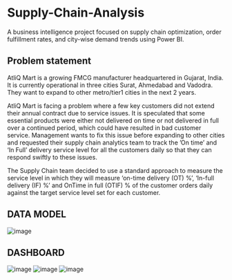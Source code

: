 # Supply-Chain-Analysis
A business intelligence project focused on supply chain optimization, order fulfillment rates, and city-wise demand trends using Power BI.

## Problem statement
AtliQ Mart is a growing FMCG manufacturer headquartered in Gujarat, India. It is currently operational in three cities Surat, Ahmedabad and Vadodra. They want to expand to other metro/tier1 cities in the next 2 years.

AtliQ Mart is facing a problem where a few key customers did not extend their annual contract due to service issues. It is speculated that some essential products were either not delivered on time or not delivered in full over a continued period, which could have resulted in bad customer service. Management wants to fix this issue before expanding to other cities and requested their supply chain analytics team to track the ’On time’ and ‘In Full’ delivery service level for all the customers daily so that they can respond swiftly to these issues.

The Supply Chain team decided to use a standard approach to measure the service level in which they will measure ‘on-time delivery (OT) %’, ‘In-full delivery (IF) %’ and OnTime in full (OTIF) % of the customer orders daily against the target service level set for each customer.

## DATA MODEL

![image](https://github.com/user-attachments/assets/154557b6-b24e-460c-b513-bf681da21039)

## DASHBOARD

![image](https://github.com/user-attachments/assets/0b3bc454-b1a1-4f23-9f06-e64d7b0b11f0)
![image](https://github.com/user-attachments/assets/f5cece8f-d419-4698-97fd-94f3ad8c55f4)
![image](https://github.com/user-attachments/assets/d864d7e9-2dbb-4354-bf37-2e7ac7cf79c0)

